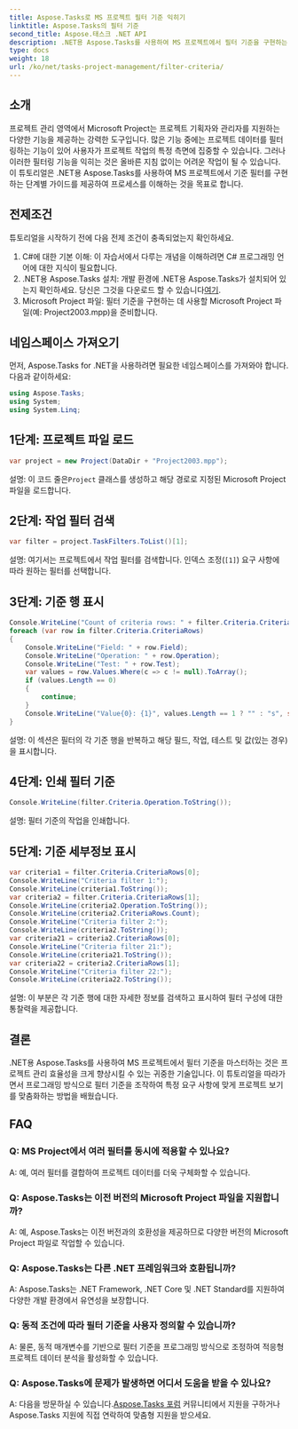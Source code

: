 ```yaml
---
title: Aspose.Tasks로 MS 프로젝트 필터 기준 익히기
linktitle: Aspose.Tasks의 필터 기준
second_title: Aspose.태스크 .NET API
description: .NET용 Aspose.Tasks를 사용하여 MS 프로젝트에서 필터 기준을 구현하는 방법을 알아보세요. 타겟 데이터 분석을 통해 프로젝트 관리 효율성을 높입니다.
type: docs
weight: 18
url: /ko/net/tasks-project-management/filter-criteria/
---
```

## 소개
프로젝트 관리 영역에서 Microsoft Project는 프로젝트 기획자와 관리자를 지원하는 다양한 기능을 제공하는 강력한 도구입니다. 많은 기능 중에는 프로젝트 데이터를 필터링하는 기능이 있어 사용자가 프로젝트 작업의 특정 측면에 집중할 수 있습니다. 그러나 이러한 필터링 기능을 익히는 것은 올바른 지침 없이는 어려운 작업이 될 수 있습니다. 이 튜토리얼은 .NET용 Aspose.Tasks를 사용하여 MS 프로젝트에서 기준 필터를 구현하는 단계별 가이드를 제공하여 프로세스를 이해하는 것을 목표로 합니다.
## 전제조건
튜토리얼을 시작하기 전에 다음 전제 조건이 충족되었는지 확인하세요.
1. C#에 대한 기본 이해: 이 자습서에서 다루는 개념을 이해하려면 C# 프로그래밍 언어에 대한 지식이 필요합니다.
2.  .NET용 Aspose.Tasks 설치: 개발 환경에 .NET용 Aspose.Tasks가 설치되어 있는지 확인하세요. 당신은 그것을 다운로드 할 수 있습니다[여기](https://releases.aspose.com/tasks/net/).
3. Microsoft Project 파일: 필터 기준을 구현하는 데 사용할 Microsoft Project 파일(예: Project2003.mpp)을 준비합니다.

## 네임스페이스 가져오기
먼저, Aspose.Tasks for .NET을 사용하려면 필요한 네임스페이스를 가져와야 합니다. 다음과 같이하세요:

```csharp
using Aspose.Tasks;
using System;
using System.Linq;

```

## 1단계: 프로젝트 파일 로드
```csharp
var project = new Project(DataDir + "Project2003.mpp");
```
 설명: 이 코드 줄은`Project` 클래스를 생성하고 해당 경로로 지정된 Microsoft Project 파일을 로드합니다.
## 2단계: 작업 필터 검색
```csharp
var filter = project.TaskFilters.ToList()[1];
```
설명: 여기서는 프로젝트에서 작업 필터를 검색합니다. 인덱스 조정(`[1]`) 요구 사항에 따라 원하는 필터를 선택합니다.
## 3단계: 기준 행 표시
```csharp
Console.WriteLine("Count of criteria rows: " + filter.Criteria.CriteriaRows.Count);
foreach (var row in filter.Criteria.CriteriaRows)
{
    Console.WriteLine("Field: " + row.Field);
    Console.WriteLine("Operation: " + row.Operation);
    Console.WriteLine("Test: " + row.Test);
    var values = row.Values.Where(c => c != null).ToArray();
    if (values.Length == 0)
    {
        continue;
    }
    Console.WriteLine("Value{0}: {1}", values.Length == 1 ? "" : "s", string.Join(", ", values));
}
```
설명: 이 섹션은 필터의 각 기준 행을 반복하고 해당 필드, 작업, 테스트 및 값(있는 경우)을 표시합니다.
## 4단계: 인쇄 필터 기준
```csharp
Console.WriteLine(filter.Criteria.Operation.ToString());
```
설명: 필터 기준의 작업을 인쇄합니다.
## 5단계: 기준 세부정보 표시
```csharp
var criteria1 = filter.Criteria.CriteriaRows[0];
Console.WriteLine("Criteria filter 1:");
Console.WriteLine(criteria1.ToString());
var criteria2 = filter.Criteria.CriteriaRows[1];
Console.WriteLine(criteria2.Operation.ToString());
Console.WriteLine(criteria2.CriteriaRows.Count);
Console.WriteLine("Criteria filter 2:");
Console.WriteLine(criteria2.ToString());
var criteria21 = criteria2.CriteriaRows[0];
Console.WriteLine("Criteria filter 21:");
Console.WriteLine(criteria21.ToString());
var criteria22 = criteria2.CriteriaRows[1];
Console.WriteLine("Criteria filter 22:");
Console.WriteLine(criteria22.ToString());
```
설명: 이 부분은 각 기준 행에 대한 자세한 정보를 검색하고 표시하여 필터 구성에 대한 통찰력을 제공합니다.

## 결론
.NET용 Aspose.Tasks를 사용하여 MS 프로젝트에서 필터 기준을 마스터하는 것은 프로젝트 관리 효율성을 크게 향상시킬 수 있는 귀중한 기술입니다. 이 튜토리얼을 따라가면서 프로그래밍 방식으로 필터 기준을 조작하여 특정 요구 사항에 맞게 프로젝트 보기를 맞춤화하는 방법을 배웠습니다.
## FAQ
### Q: MS Project에서 여러 필터를 동시에 적용할 수 있나요?
A: 예, 여러 필터를 결합하여 프로젝트 데이터를 더욱 구체화할 수 있습니다.
### Q: Aspose.Tasks는 이전 버전의 Microsoft Project 파일을 지원합니까?
A: 예, Aspose.Tasks는 이전 버전과의 호환성을 제공하므로 다양한 버전의 Microsoft Project 파일로 작업할 수 있습니다.
### Q: Aspose.Tasks는 다른 .NET 프레임워크와 호환됩니까?
A: Aspose.Tasks는 .NET Framework, .NET Core 및 .NET Standard를 지원하여 다양한 개발 환경에서 유연성을 보장합니다.
### Q: 동적 조건에 따라 필터 기준을 사용자 정의할 수 있습니까?
A: 물론, 동적 매개변수를 기반으로 필터 기준을 프로그래밍 방식으로 조정하여 적응형 프로젝트 데이터 분석을 활성화할 수 있습니다.
### Q: Aspose.Tasks에 문제가 발생하면 어디서 도움을 받을 수 있나요?
 A: 다음을 방문하실 수 있습니다.[Aspose.Tasks 포럼](https://forum.aspose.com/c/tasks/15) 커뮤니티에서 지원을 구하거나 Aspose.Tasks 지원에 직접 연락하여 맞춤형 지원을 받으세요.